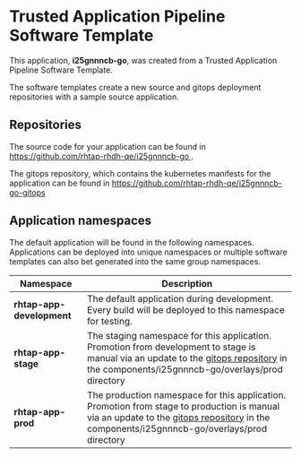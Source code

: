 # Trusted Application Pipeline Software Template

This application, **i25gnnncb-go**, was created from a Trusted Application Pipeline Software Template.

The software templates create a new source and gitops deployment repositories with a sample source application. 

## Repositories

The source code for your application can be found in [https://github.com/rhtap-rhdh-qe/i25gnnncb-go ](https://github.com/rhtap-rhdh-qe/i25gnnncb-go ).
 
The gitops repository, which contains the kubernetes manifests for the application can be found in 
[https://github.com/rhtap-rhdh-qe/i25gnnncb-go-gitops ](https://github.com/rhtap-rhdh-qe/i25gnnncb-go-gitops ) 

## Application namespaces 

The default application will be found in the following namespaces. Applications can be deployed into unique namespaces or multiple software templates can also bet generated into the same group namespaces.  

|  Namespace   |  Description   |  
| -------- | -------- |   
| **rhtap-app-development** | The default application during development. Every build will be deployed to this namespace for testing. | 
| **rhtap-app-stage** | The staging namespace for this application. Promotion from development to stage is manual via an update to the [gitops repository](https://github.com/rhtap-rhdh-qe/i25gnnncb-go-gitops ) in the components/i25gnnncb-go/overlays/prod directory |  
| **rhtap-app-prod** | The production namespace for this application. Promotion from stage to production is manual via an update to the [gitops repository](https://github.com/rhtap-rhdh-qe/i25gnnncb-go-gitops ) in the components/i25gnnncb-go/overlays/prod directory | 